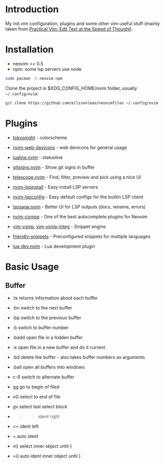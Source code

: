 # Introduction

My init.vim configuration, plugins and some other vim useful stuff (mainly taken from [Practical Vim: Edit Text at the Speed of Thought](http://pragprog.com/book/dnvim/practical-vim)).

# Installation

- neovim >= 0.5
- npm: some lsp servers use node

```bash
sudo pacman -S neovim npm
```

Clone the project in $XDG_CONFIG_HOME/nvim folder, usually `~/.config/nvim`:

```bash
git clone https://github.com/ellisonleao/neovimfiles ~/.config/nvim
```

# Plugins

- [tokyonight](https://github.com/folke/tokyonight.nvim) - colorscheme
- [nvim-web-devicons](https://github.com/kyazdani42/nvim-web-devicons) - web devicons for general usage
- [lualine.nvim](https://github.com/hoob3rt/lualine.nvim) - statusline

- [gitsigns.nvim](https://github.com/lewis6991/gitsigns.nvim) - Show git signs in buffer

- [telescope.nvim](https://github.com/nvim-lua/telescope.nvim) - Find, filter, preview and pick using a nice UI

- [nvim-lspinstall](https://github.com/kabouzeid/nvim-lspinstall) - Easy install LSP servers
- [nvim-lspconfig](https://github.com/neovim/nvim-lspconfig) - Easy default configs for the builtin LSP client
- [lspsaga.nvim](https://github.com/glepnir/lspsaga.nvim) - Better UI for LSP outputs (docs, rename, errors)
- [nvim-compe](https://github.com/hrsh7th/nvim-compe) - One of the best autocomplete plugins for Neovim
- [vim-vsnip](https://github.com/hrsh7th/vim-vsnip), [vim-vsnip-integ](https://github.com/hrsh7th/vim-vsnip-integ) - Snippet engine
- [friendly-snippets](https://github.com/rafamadriz/friendly-snippets) - Preconfigured snippets for multiple languages

- [lua-dev.nvim](https://github.com/folke/lua-dev.nvim) - Lua development plugin

# Basic Usage

## Buffer
- :ls          returns information about each buffer
- :bn          switch to the next buffer
- :bp          switch to the previous buffer
- :b<number>   switch to buffer number <number>
- :badd <file> open file in a hidden buffer
- :e <file>    open file in a new buffer and do it current
- :bd <number> delete the buffer - also takes buffer numbers as arguments
- :ball        open all buffers into windows
- c-6          switch to alternate buffer

- gg	go to begin of filed
- vG    select to end of file
- gv    select last select block
- >>    ident right
- <<	ident left
- =		auto ident
- vi}   select inner object until }
- =i}   auto ident inner object until }

